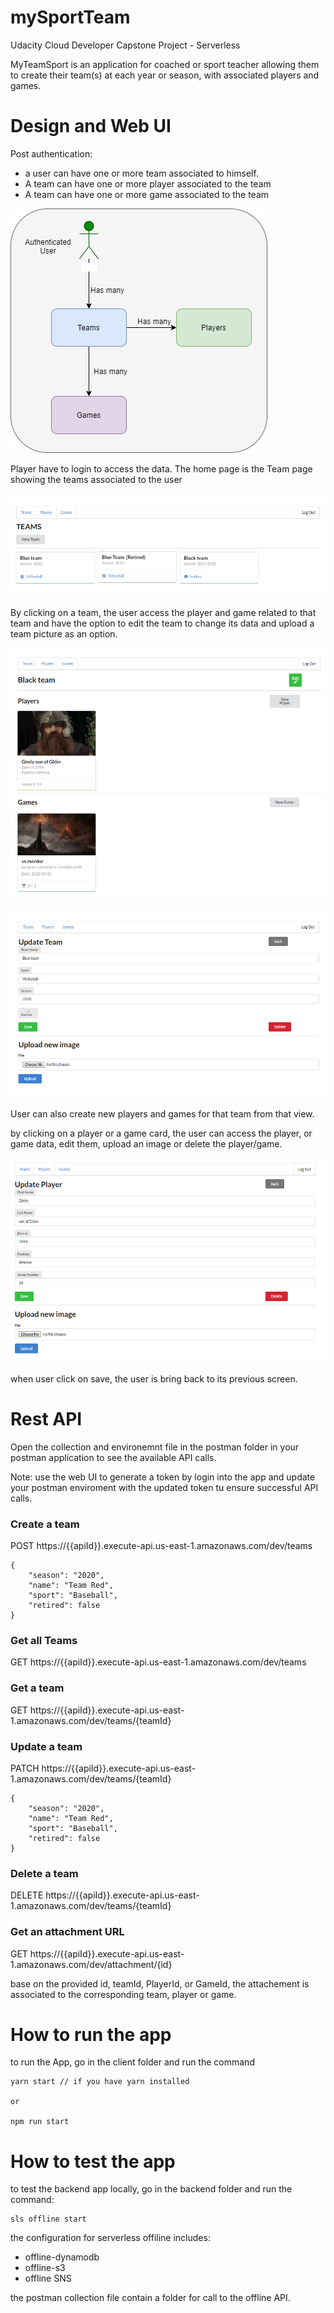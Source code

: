 # mySportTeam
Udacity Cloud Developer Capstone Project - Serverless

MyTeamSport is an application for coached or sport teacher allowing them to create their team(s) at each year or season, with associated players and games.


# Design and Web UI
Post authentication:
- a user can have one or more team associated to himself. 
- A team can have one or more player associated to the team
- A team can have one or more game associated to the team


![Alt text](images/design.png?raw=true "Data Design")

Player have to login to access the data. The home page is the Team page showing the teams associated to the user

![Alt text](images/teams-view.png?raw=true "teams view")

By clicking on a team, the user access the player and game related to that team and have the option to edit the team to change its data and upload a team picture as an option.

![Alt text](images/team-view.png?raw=true "team view")

![Alt text](images/edit-view.png?raw=true "edit team")

User can also create new players and games for that team from that view.

by clicking on a player or a game card, the user can access the player, or game data, edit them, upload an image or delete the player/game.

![Alt text](images/edit-player.png?raw=true "edit player")

when user click on save, the user is bring back to its previous screen.

# Rest API

Open the collection and environemnt file in the postman folder in your postman application to see the available API calls.

Note: use the web UI to generate a token by login into the app and update your postman enviroment with the updated token tu ensure successful API calls.

### Create a team


POST https://{{apiId}}.execute-api.us-east-1.amazonaws.com/dev/teams

```
{
	"season": "2020",
	"name": "Team Red",
	"sport": "Baseball",
	"retired": false
}
```


### Get all Teams
GET https://{{apiId}}.execute-api.us-east-1.amazonaws.com/dev/teams



### Get a team
GET https://{{apiId}}.execute-api.us-east-1.amazonaws.com/dev/teams/{teamId}

### Update a team
PATCH https://{{apiId}}.execute-api.us-east-1.amazonaws.com/dev/teams/{teamId}

```
{
	"season": "2020",
	"name": "Team Red",
	"sport": "Baseball",
	"retired": false
}
```

### Delete a team
DELETE https://{{apiId}}.execute-api.us-east-1.amazonaws.com/dev/teams/{teamId}


### Get an attachment URL
GET https://{{apiId}}.execute-api.us-east-1.amazonaws.com/dev/attachment/{id}

base on the provided id, teamId, PlayerId, or GameId, the attachement is associated to the corresponding team, player or game.


# How to run the app

to run the App, go in the client folder and run the command

```
yarn start // if you have yarn installed

or

npm run start

```


# How to test the app

to test the backend app locally, go in the backend folder and run the command:


```
sls offline start

```
the configuration for serverless offiline includes:
- offline-dynamodb
- offline-s3
- offline SNS

the postman collection file contain a folder for call to the offline API.